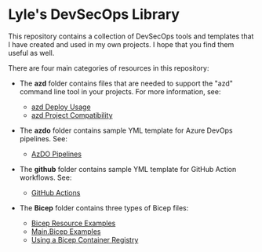 # Lyle's DevSecOps Library

This repository contains a collection of DevSecOps tools and templates that I have created and used in my own projects.  I hope that you find them useful as well.

There are four main categories of resources in this repository:

- The **azd** folder contains files that are needed to support the "azd" command line tool in your projects. For more information, see:

  - [azd Deploy Usage](azd/readme.md)
  - [azd Project Compatibility](azd/AzdCompatibility.md)

- The **azdo** folder contains sample YML template for Azure DevOps pipelines.  See:

  - [AzDO Pipelines](azdo/readme.md)

- The **github** folder contains sample YML template for GitHub Action workflows.  See:

  - [GitHub Actions](github/readme.md)

- The **Bicep** folder contains three types of Bicep files:

  - [Bicep Resource Examples](Bicep/Resource-Examples/readme.md)
  - [Main.Bicep Examples](Bicep/main.bicep-Examples/readme.md)
  - [Using a Bicep Container Registry](Bicep/Bicep-Container-Registry/readme.md)
